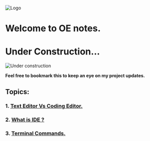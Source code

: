 ![Logo](https://img.alwakeelnews.com/Content/Upload/small/8202013104316907594295.jpg)
# Welcome to OE notes.
# Under Construction...
![Under construction](https://wpnewsify.com/wp-content/uploads/2017/10/UnderConstructionPage-794x398.jpg)

**Feel free to bookmark this to keep an eye on my project updates.**
## Topics:
### 1. [Text Editor Vs Coding Editor.](https://github.com/oebitw/reading-notes/blob/main/text-editor-vs-coding-editor.html)
### 2. [What is IDE ?](https://github.com/oebitw/reading-notes/blob/main/IDE.html)

### 3. [Terminal Commands.](https://github.com/oebitw/reading-notes/blob/main/terminal-commands.html)





